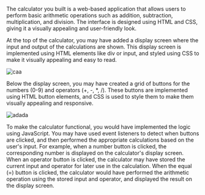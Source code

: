 The calculator you built is a web-based application that allows users to perform basic arithmetic operations such as addition, subtraction, multiplication, and division. The interface is designed using HTML and CSS, giving it a visually appealing and user-friendly look.

At the top of the calculator, you may have added a display screen where the input and output of the calculations are shown. This display screen is implemented using HTML elements like div or input, and styled using CSS to make it visually appealing and easy to read.



![caa](https://user-images.githubusercontent.com/128981674/231784305-71c1951b-4898-4c27-8b95-b8b0109bb28a.PNG)




Below the display screen, you may have created a grid of buttons for the numbers (0-9) and operators (+, -, *, /). These buttons are implemented using HTML button elements, and CSS is used to style them to make them visually appealing and responsive.


![adada](https://user-images.githubusercontent.com/128981674/231784314-2e4a51d4-b698-4502-bcad-8ad832dc1488.PNG)




To make the calculator functional, you would have implemented the logic using JavaScript. You may have used event listeners to detect when buttons are clicked, and then performed the appropriate calculations based on the user's input. For example, when a number button is clicked, the corresponding number is displayed on the calculator's display screen. When an operator button is clicked, the calculator may have stored the current input and operator for later use in the calculation. When the equal (=) button is clicked, the calculator would have performed the arithmetic operation using the stored input and operator, and displayed the result on the display screen.
